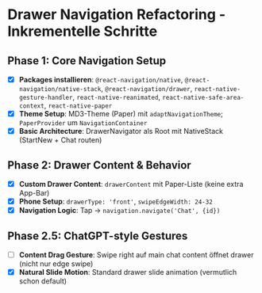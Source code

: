 # Drawer Navigation Refactoring - Inkrementelle Schritte

## Phase 1: Core Navigation Setup
- [x] **Packages installieren**: `@react-navigation/native`, `@react-navigation/native-stack`, `@react-navigation/drawer`, `react-native-gesture-handler`, `react-native-reanimated`, `react-native-safe-area-context`, `react-native-paper`
- [x] **Theme Setup**: MD3-Theme (Paper) mit `adaptNavigationTheme`; `PaperProvider` um `NavigationContainer`
- [x] **Basic Architecture**: DrawerNavigator als Root mit NativeStack (StartNew + Chat routen)

## Phase 2: Drawer Content & Behavior
- [x] **Custom Drawer Content**: `drawerContent` mit Paper-Liste (keine extra App-Bar)
- [x] **Phone Setup**: `drawerType: 'front'`, `swipeEdgeWidth: 24-32`
- [x] **Navigation Logic**: Tap → `navigation.navigate('Chat', {id})`

## Phase 2.5: ChatGPT-style Gestures
- [ ] **Content Drag Gesture**: Swipe right auf main chat content öffnet drawer (nicht nur edge swipe)
- [x] **Natural Slide Motion**: Standard drawer slide animation (vermutlich schon default)
